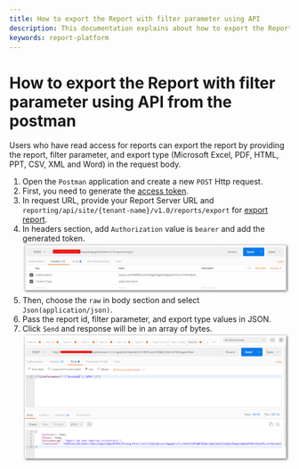```yaml
---
title: How to export the Report with filter parameter using API
description: This documentation explains about how to export the Report with filter parameter using API in the Bold Reports On-Premise Edition.
keywords: report-platform
---
```


# How to export the Report with filter parameter using API from the postman

Users who have read access for reports can export the report by providing the report, filter parameter, and export type (Microsoft Excel, PDF, HTML, PPT, CSV, XML and Word) in the request body.

 1. Open the `Postman` application and create a new `POST` Http request.
 2. First, you need to generate the [access token](../generate-access-token-for-bold-reports-server-using-api/).
 3. In request URL, provide your Report Server URL and `reporting/api/site/{tenant-name}/v1.0/reports/export` for [export report](../../../rest-api-reference/v1.0/#operation/Items_ExportReport).
 4. In headers section, add `Authorization` value is `bearer` and add the generated token.
  ![Authorization](/static/assets/on-premise/images/how-to/rest-api/authorization.png)
 5. Then, choose the `raw` in body section and select `Json(application/json)`.
 6. Pass the report id, filter parameter, and export type values in JSON.
 7. Click `Send` and response will be in an array of bytes.
 ![Export report](/static/assets/on-premise/images/how-to/rest-api/export-filter-parameter.png)